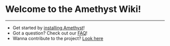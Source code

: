 
# Welcome to the Amethyst Wiki!
____
* Get started by [installing Amethyst](./getting_started/INSTALL)!
* Got a question? Check out our [FAQ](./faq/INSTALLATIONOFMODSRPWORLDS)!
* Wanna contribute to the project? [Look here](../contribute/CONT-WEBSITE.md)

